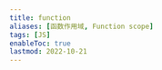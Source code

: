 ```yaml
---
title: function
aliases: [函数作用域, Function scope]
tags: [JS]
enableToc: true
lastmod: 2022-10-21
---
```

